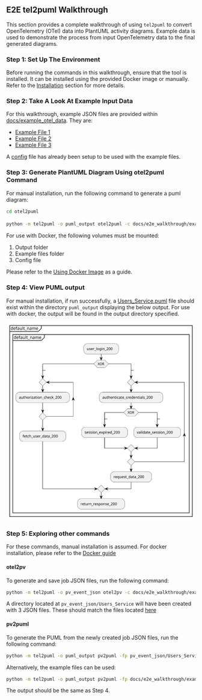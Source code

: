 ## E2E tel2puml Walkthrough

This section provides a complete walkthrough of using `tel2puml` to convert OpenTelemetry (OTel) data into PlantUML activity diagrams. Example data is used to demonstrate the process from input OpenTelemetry data to the final generated diagrams.

### Step 1: Set Up The Environment

Before running the commands in this walkthrough, ensure that the tool is installed. It can be installed using the provided Docker image or manually. Refer to the [Installation](https://github.com/xtuml/otel2puml/blob/main/README.md#installation) section for more details.

### Step 2: Take A Look At Example Input Data

For this walkthrough, example JSON files are provided within [docs/example_otel_data](/docs/e2e_walkthrough/example_otel_data). They are:

- [Example File 1](/docs/e2e_walkthrough/example_otel_data/example_file1.json)
- [Example File 2](/docs/e2e_walkthrough/example_otel_data/example_file2.json)
- [Example File 3](/docs/e2e_walkthrough/example_otel_data/example_file3.json)

A [config](/docs/e2e_walkthrough/example_config.yaml) file has already been setup to be used with the example files.

### Step 3: Generate PlantUML Diagram Using otel2puml Command

For manual installation, run the following command to generate a puml diagram:

```bash
cd otel2puml

python -m tel2puml -o puml_output otel2puml -c docs/e2e_walkthrough/example_config.yaml
```

For use with Docker, the following volumes must be mounted:

1. Output folder
2. Example files folder
3. Config file

Please refer to the [Using Docker Image](https://github.com/xtuml/otel2puml/blob/main/README.md#using-docker-image) as a guide.

### Step 4: View PUML output

For manual installation, if run successfully, a [Users_Service.puml](/puml_output/Users_Service.puml) file should exist within the directory `puml_output` displaying the below output. For use with docker, the output will be found in the output directory specified.

![](/docs/images/example_Users_Service.svg)

### Step 5: Exploring other commands

For these commands, manual installation is assumed. For docker installation, please refer to the [Docker guide](https://github.com/xtuml/otel2puml/blob/main/README.md#using-docker-image)

#### otel2pv
To generate and save job JSON files, run the following command:

```bash
python -m tel2puml -o pv_event_json otel2pv -c docs/e2e_walkthrough/example_config.yaml -se
```

A directory located at `pv_event_json/Users_Service` will have been created with 3 JSON files. These should match the files located [here](/docs/e2e_walkthrough/example_pv_event_sequence_files/)

#### pv2puml
To generate the PUML from the newly created job JSON files, run the following command:

```bash
python -m tel2puml -o puml_output pv2puml -fp pv_event_json/Users_Service -jn "Users_Service_pv2puml"
```

Alternatively, the example files can be used:

```bash
python -m tel2puml -o puml_output pv2puml -fp docs/e2e_walkthrough/example_pv_event_sequence_files -jn "Users_Service_pv2puml"
```

The output should be the same as Step 4.
